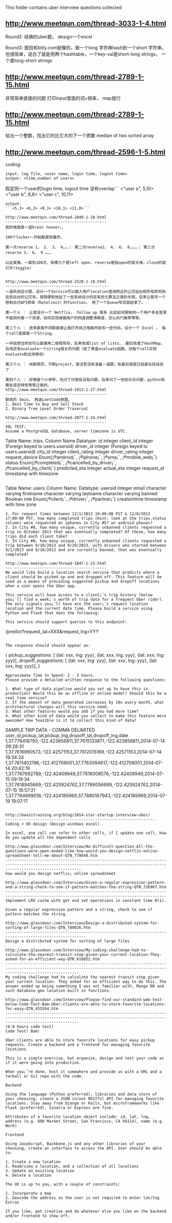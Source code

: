 This folder contains uber interview questions collected

http://www.meetqun.com/thread-3033-1-4.html
-------------------------------------------
Round2: 经典的uber题， design一个excel

Round3: 题目和bitly.com挺像的，做一个long 字符串hash到一个short 字符串，也很简单，说白了就是用两个hashtable，一个key-val是short-long strings， 一个是long-short strings

http://www.meetqun.com/thread-2789-1-15.html
---------------------------------------------
非常简单直接的问题 打印input里面的词+频率， map就行

http://www.meetqun.com/thread-2789-1-15.html
----------------------------------------------
给出一个整数，找出它的比它大的下一个质数
median of two sorted array

http://www.meetqun.com/thread-2596-1-5.html
----------------------------------------------
coding: 
```
input: log file, <user name, login time, logout time>
output: <time,number of users>
```
假定同一个user的login time, logout time 没有overlap```
<"user a", 5,10>
<"user b", 6,8>
<"user c", 10,11>
```
output:
```<5,1> <6,2> <8,1> <10,1> <11,0>```

http://www.meetqun.com/thread-2840-1-10.html
--------------------------------------------
我的电面是一道brain teaser。。

100个locker一开始都是锁着的，

第一次reverse 1， 2， 3， 4。。。； 第二次reverse2， 4， 6， 8。。。。； 第三次reverse 3， 6， 9 。。。

以此类推，一直到100次，有哪几个是left open. reverse是指open的就关掉，close的就打开(toggle)


http://www.meetqun.com/thread-2520-1-18.html
---------------------------------------------
一道系统设计题，设计一个Service可以输入用户location查询附近的公交站台和所有即将到这些站台的公交车。我随便和他扯了一些系统设计的还有优化算法之类的东西，后来让我写一个控制访问API频率（Ratelimit）的function， 用了一个Queue写完就结束了。

第一个人 ： 让我设计一个 Netflix， follow up 很多 比如如何限制同一个用户多处登录不能同时看一个资源，如何实现根据用户的网速调整清晰度，怎么热门推荐等等。

第二个人 ： 进来直接不闲聊直接让我打开自己电脑开始写一些代码，设计一个 Excel ， 每个cell里面是一个String。

一开始想当然说可以直接用二维矩阵存，后来改成list of lists， 最后改成了HashMap。后续还有evaluate一个string相关的问题（给了黑盒evaluate函数，对每个cell实现evaluate和支持修改）

第三个人 ： 纯聊简历，干聊project，面试官没有准备一道题，到最后我就已经是在找话说了

第四个人 ： 好像是个小领导，先问了问我有没有问题，后来问了一些知识点问题，python有哪些语言特性等等之类的。
http://www.meetqun.com/thread-1913-1-27.html
--------------------------------------------
聊简历 5min。 两道LeetCode原题。
1. Best Time to Buy and Sell Stock 
2. Binary Tree Level Order Traversal

http://www.meetqun.com/thread-2077-1-34.html
--------------------------------------------
SQL TEST:
Assume a PostgreSQL database, server timezone is UTC. 
```
Table Name: trips.
Column Name					Datatype:
id							integer
client_id					integer (Foreign keyed to users.usersid)
driver_id					integer (Foreign keyed to users.usersid)
city_id						integer
client_rating				integer
driver_rating				integer
request_device				Enum(¡®android¡¯, ¡®iphone¡¯, ¡®sms¡¯, ¡®mobile_web¡¯)
status						Enum(¡®completed¡¯, ¡®cancelled_by_driver¡¯, ¡®cancelled_by_client¡¯)
predicted_eta				integer
actual_eta					integer
request_at					timestamp with timezone
```
```
Table Name: users
Column Name:				Datatype:
usersid						integer
email						character varying
firstname					character varying
lastname					character varying
banned						Boolean
role						Enum(¡®client¡¯, ¡®driver¡¯, ¡®partner¡¯)
creationtime				timestamp with time zone
```
1. For request times between 12/1/2013 10:00:00 PST & 12/8/2013 17:00:00 PST, how many completed trips (Hint: look at the trips.status column) were requested on iphones in City #5? on android phones?
2. In City #8, how many unique, currently unbanned clients requested a trip in October 2013 that was eventually completed? Of these, how many trips did each client take?
3. In City #8, how many unique, currently unbanned clients requested a trip between 9/10/2013 and 9/20/2013, with drivers who started between 9/1/2013 and 9/10/2013 and are currently banned, that was eventually completed?

http://www.meetqun.com/thread-1047-1-23.html
--------------------------------------------
We would like build a location search service that predicts where a client should be picked up and and dropped off. This feature will be used as a means of providing suggested pickup and dropoff locations when a user opens the Uber app.

This service will have access to a client¡¯s trip history (below you¡¯ll find a week¡¯s worth of trip data for a frequent Uber rider). The only signals you¡¯ll have are the user¡¯s request location location and the current date time. Please build a service using Python and Flask that does the following:

This service should support queries to this endpoint: 

```
/predict?request_lat=XXX&request_lng=YYY
```

The response should should appear as:
```
{
    pickup_suggestions: [
        {lat: xxx, lng: yyy},
        {lat: xxx, lng: yyy},
        {lat: xxx, lng: yyy}],
    dropoff_suggestions: [
        {lat: xxx, lng: yyy},
        {lat: xxx, lng: yyy},
        {lat: xxx, lng: yyy}],
}
```
Approximate Time to Spend: 2 - 3 hours.
Please provide a detailed written response to the following questions:

1. What type of data pipeline would you set up to have this in production? Would this be an offline or online model? Should this be a real time service?
2. If the amount of data generated increases by 10x every month, what architectural changes will this service need.
3. What other features would you add if you had more time?
4. What other kind of data would you collect to make this feature more awesome? How feasible is it to collect this kind of data?

```
SAMPLE TRIP DATA - COMMA DELIMITED
user_id,pickup_lat,pickup_lng,dropoff_lat,dropoff_lng,date
1,37.776416793,-122.423856811,37.7615133871,-122.423856811,2014-07-14 09:28:31
1,37.7616990573,-122.42571153,37.7612015169,-122.42571153,2014-07-14 19:34:24
1,37.7611402196,-122.412709001,37.7763094617,-122.412709001,2014-07-14 20:42:19
1,37.7767692789,-122.42409949,37.7616008576,-122.42409949,2014-07-15 09:19:34
1,37.7618945669,-122.425924762,37.7766056689,-122.425924762,2014-07-15 18:57:21
1,37.7764699018,-122.424185969,37.7880167943,-122.424185969,2014-07-19 19:07:17
```

http://baozitraining.org/blog/2014-star-startup-interview-uber/
-----------------------------------------------------------------
Coding + OO design (Design windows excel)

In excel, one cell can refer to other cells, if I update one cell, how do you update all the dependent cells

http://www.glassdoor.com/Interview/No-difficult-question-All-the-questions-were-open-ended-like-how-would-you-design-netflix-online-spreadsheet-tell-me-about-QTN_778648.htm
-----------------------------------------------------------------------------------------------------------------------------------------------------------------------------
how would you design netflix; online spreadsheet

http://www.glassdoor.com/Interview/Given-a-regular-expression-pattern-and-a-string-check-to-see-if-pattern-matches-the-string-QTN_726967.htm
--------------------------------------------------------------------------------------------------------------------------------------------
Implement LRU cache with get and set operations in constant time O(1).

Given a regular expression pattern and a string, check to see if pattern matches the string.

http://www.glassdoor.com/Interview/Design-a-distributed-system-for-sorting-of-large-files-QTN_789026.htm
---------------------------------------------------------------------------------------------------------
Design a distributed system for sorting of large files

http://www.glassdoor.com/Interview/My-coding-challenge-had-to-calculate-the-nearest-transit-stop-given-your-current-location-They-asked-for-an-efficient-way-QTN_616052.htm
----------------------------------------------------------------------------------------------------------------------------------------------------------------------------
My coding challenge had to calculate the nearest transit stop given your current location. They asked for an efficient way to do this. The answer ended up being something I was not familiar with, Mongo DB and such database geo location built in functions.  

http://www.glassdoor.com/Interview/Please-find-our-standard-web-test-below-Code-Test-Bam-Uber-clients-are-able-to-store-favorite-locations-for-easy-QTN_455264.htm
----------------------------------------------------------------------------------------------------------------------------------------------------------------------------
(6-8 hours code test)
Code Test! Bam!

Uber clients are able to store favorite locations for easy pickup requests. Create a backend and a frontend for managing favorite locations.

This is a simple exercise, but organize, design and test your code as if it were going into production.

When you¡¯re done, host it somewhere and provide us with a URL and a tarball or Git repo with the code.

Backend

Using the language (Python preferred), libraries and data store of your choosing, create a JSON in/out RESTful API for managing favorite locations. Stay away from Django or Rails, but microframeworks like Flask (preferred), Sinatra or Express are fine.

Attributes of a favorite location object include: id, lat, lng, address (e.g. 800 Market Street, San Francisco, CA 94114), name (e.g. Work)

Frontend

Using JavaScript, Backbone.js and any other libraries of your choosing, create an interface to access the API. User should be able to:

1. Create a new location
2. Read/view a location, and a collection of all locations
3. Update an existing location
4. Delete a location

The UX is up to you, with a couple of constraints:

1. Incorporate a map
2. Geocode the address so the user is not required to enter lat/lng
Extras

If you like, get creative and do whatever else you like on the backend and/or frontend to show off.  